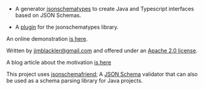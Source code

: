 * A generator
  [jsonschematypes](https://github.com/jimblackler/jsonschematypes/tree/master/codegen)
  to create Java and Typescript interfaces based on JSON Schemas.

* A
  [plugin](https://github.com/jimblackler/jsonschematypes/tree/master/plugin) for
  the jsonschematypes library.

An online demonstration [is here](https://tryjsonschematypes.appspot.com/).

Written by jimblackler@gmail.com and offered under an
[Apache 2.0 license](https://www.apache.org/licenses/LICENSE-2.0).

A blog article about the motivation [is here](https://jimblackler.net/blog/?p=531)

This project uses [jsonschemafriend](https://github.com/jimblackler/jsonschemafriend);
A [JSON Schema](https://json-schema.org/) validator that can also be used as a
schema parsing library for Java projects.
